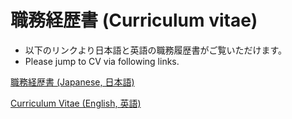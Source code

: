 # 職務経歴書 (Curriculum vitae)

 - 以下のリンクより日本語と英語の職務履歴書がご覧いただけます。
 - Please jump to CV via following links.


[職務経歴書 (Japanese, 日本語)](JA.md)

[Curriculum Vitae (English, 英語)](EN.md)
